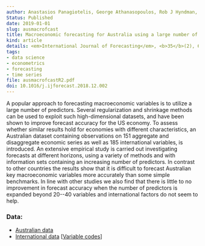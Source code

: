 ```yaml
---
author: Anastasios Panagiotelis, George Athanasopoulos, Rob J Hyndman, Bin Jiang, Farshid Vahid
Status: Published
date: 2019-01-01
slug: ausmacrofcast
title: Macroeconomic forecasting for Australia using a large number of predictors
kind: article
details: <em>International Journal of Forecasting</em>, <b>35</b>(2), 616-633
tags:
- data science
- econometrics
- forecasting
- time series
file: ausmacrofcastR2.pdf
doi: 10.1016/j.ijforecast.2018.12.002
---
```


A popular approach to forecasting macroeconomic variables is to utilize a large number of predictors. Several regularization and shrinkage methods can be used to exploit such high-dimensional datasets, and have been shown to improve forecast accuracy for the US economy. To assess whether similar results hold for economies with different characteristics, an Australian dataset containing observations on 151 aggregate and disaggregate economic series as well as 185 international variables, is introduced. An extensive empirical study is carried out investigating forecasts at different horizons, using a variety of methods and with information sets containing an increasing number of predictors. In contrast to other countries the results show that it is difficult to forecast Australian key macroeconomic variables more accurately than some simple benchmarks. In line with other studies we also find that there is little to no improvement in forecast accuracy when the number of predictors is expanded beyond 20--40 variables and international factors do not seem to help.

### Data:

 * [Australian data](http://ausmacrodata.org/WP%20Data/P1/ausmacrodata_JAPHV_2016.csv)
 * [International data](/data/inter_data_transf_updated.csv) [[Variable codes](/data/ForeignVariables.xlsx)]
